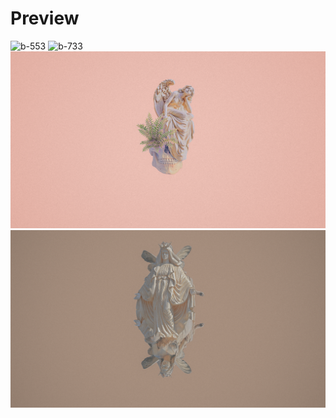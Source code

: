 # Preview
![b-553](b-553.png 'b-553')
![b-733](b-733.png 'b-733')
![b-766](b-766.png 'b-766')
![b-769](b-769.png 'b-769')

